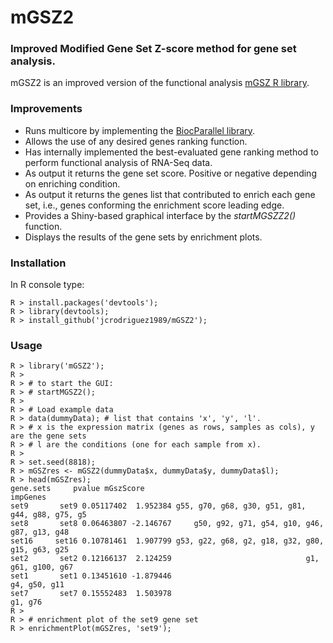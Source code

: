 # mGSZ2
### Improved Modified Gene Set Z-score method for gene set analysis.
mGSZ2 is an improved version of the functional analysis [mGSZ R library](https://cran.r-project.org/web/packages/mGSZ/).

### Improvements
* Runs multicore by implementing the [BiocParallel library](https://bioconductor.org/packages/release/bioc/html/BiocParallel.html).
* Allows the use of any desired genes ranking function.
* Has internally implemented the best-evaluated gene ranking method to perform functional analysis of RNA-Seq data.
* As output it returns the gene set score. Positive or negative depending on enriching condition.
* As output it returns the genes list that contributed to enrich each gene set, i.e., genes conforming the enrichment score leading edge.
* Provides a Shiny-based graphical interface by the _startMGSZZ2()_ function.
* Displays the results of the gene sets by enrichment plots.

### Installation
In R console type:

    R > install.packages('devtools');
    R > library(devtools);
    R > install_github('jcrodriguez1989/mGSZ2');

### Usage
    R > library('mGSZ2');
    R >
    R > # to start the GUI:
    R > # startMGSZ2();
    R >
    R > # Load example data
    R > data(dummyData); # list that contains 'x', 'y', 'l'.
    R > # x is the expression matrix (genes as rows, samples as cols), y are the gene sets
    R > # l are the conditions (one for each sample from x).
    R >
    R > set.seed(8818);
    R > mGSZres <- mGSZ2(dummyData$x, dummyData$y, dummyData$l);
    R > head(mGSZres);
    gene.sets     pvalue mGszScore                                        impGenes
    set9       set9 0.05117402  1.952384 g55, g70, g68, g30, g51, g81, g44, g88, g75, g5
    set8       set8 0.06463807 -2.146767     g50, g92, g71, g54, g10, g46, g87, g13, g48
    set16     set16 0.10781461  1.907799 g53, g22, g68, g2, g18, g32, g80, g15, g63, g25
    set2       set2 0.12166137  2.124259                              g1, g61, g100, g67
    set1       set1 0.13451610 -1.879446                                    g4, g50, g11
    set7       set7 0.15552483  1.503978                                         g1, g76
    R >
    R > # enrichment plot of the set9 gene set
    R > enrichmentPlot(mGSZres, 'set9');
